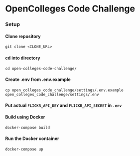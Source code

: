 # OpenColleges Code Challenge

### Setup

#### Clone repository
```
git clone <CLONE_URL>
```

#### cd into directory
```
cd open-colleges-code-challenge/
```

#### Create .env from .env.example
```
cp open_colleges_code_challenge/settings/.env.example open_colleges_code_challenge/settings/.env
```

#### Put actual `FLICKR_API_KEY` and `FLICKR_API_SECRET` in `.env`

#### Build using Docker
```
docker-compose build
```
#### Run the Docker container
```
docker-compose up
```